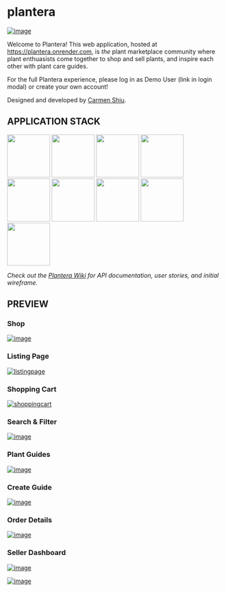 # plantera
[![image](https://github.com/craftycarmen/plantera/assets/131481577/09d40289-75e0-464c-a12a-6c568c65d06e)](https://plantera.onrender.com)

Welcome to Plantera! This web application, hosted at https://plantera.onrender.com, is _the_ plant marketplace community where plant enthuasists come together to shop and sell plants, and inspire each other with plant care guides.

For the full Plantera experience, please log in as Demo User (link in login modal) or create your own account!

Designed and developed by [Carmen Shiu](https://carmenshiu.com).



## APPLICATION STACK
<a href="https://expressjs.com/"><img src="https://github.com/craftycarmen/plantera/assets/131481577/0ac13221-ac27-4bfb-90ae-bb02e279ec38" width="100px"></a>
<a href="https://developer.mozilla.org/en-US/docs/Learn/Getting_started_with_the_web/JavaScript_basics"><img src="https://github.com/craftycarmen/plantera/assets/131481577/8181c817-608d-48c6-9117-dfc357813c3d" width="100px"></a>
<a href="https://www.postgresql.org/docs/"><img src="https://github.com/craftycarmen/plantera/assets/131481577/3dd6ef47-93dd-4e7f-b201-76fa37e395b2" width="100px"></a>
<a href="https://sequelize.org/"><img src="https://github.com/craftycarmen/plantera/assets/131481577/c026a9b0-5e54-42bf-871a-512af19d3409" width="100px"></a>
<a href="https://react.dev/"><img src="https://github.com/craftycarmen/plantera/assets/131481577/a10aa607-b55d-4a52-9bbc-705e5800109e" width="100px"></a>
<a href="https://redux.js.org/"><img src="https://github.com/craftycarmen/plantera/assets/131481577/ec0771e2-6dce-47c0-beff-104963cba36f" width="100px"></a>
<a href="https://developer.mozilla.org/en-US/docs/Web/HTML"><img src="https://github.com/craftycarmen/plantera/assets/131481577/9fd1971d-5485-4fe9-992a-81f763bd580b" width="100px"></a>
<a href="https://developer.mozilla.org/en-US/docs/Web/CSS"><img src="https://github.com/craftycarmen/plantera/assets/131481577/878d8bf4-aca9-48b2-bfa3-0021e2e1fbfb" width="100px"></a>
<a href="https://aws.amazon.com/"><img src="https://github.com/craftycarmen/plantera/assets/131481577/f3924820-96d9-40a7-9c99-f9905be3a1ee" width="100px"></a>


_Check out the [Plantera Wiki](https://github.com/craftycarmen/plantera/wiki) for API documentation, user stories, and initial wireframe._

## PREVIEW

### Shop

[![image](https://github.com/craftycarmen/plantera/assets/131481577/865859cf-af43-42ed-8504-c8516f1babcd)](https://plantera.onrender.com/listings)

### Listing Page
[![listingpage](https://github.com/craftycarmen/plantera/assets/131481577/26b9c8b2-4b4d-46d3-9d8a-4359b17f2bd7)](https://plantera.onrender.com/listings/1)



### Shopping Cart
[![shoppingcart](https://github.com/craftycarmen/plantera/assets/131481577/dacdba6b-35ca-40b8-9317-fcc1c2aa736b)](https://plantera.onrender.com/listings/48)



### Search & Filter

[![image](https://github.com/craftycarmen/plantera/assets/131481577/e946e775-e84e-41be-a67e-09291d25f4a0)](https://plantera.onrender.com/search?search=monstera)

### Plant Guides

[![image](https://github.com/craftycarmen/plantera/assets/131481577/b7f99746-dd16-407e-a9c8-0b1681402881)](https://plantera.onrender.com/guides)

### Create Guide

[![image](https://github.com/craftycarmen/plantera/assets/131481577/d81017b0-cdf0-4036-bc6c-05a82e81fd03)](https://plantera.onrender.com/guides/new)

### Order Details

[![image](https://github.com/craftycarmen/plantera/assets/131481577/6185a084-6b89-43be-add9-901ef20f8481)](https://plantera.onrender.com/orders)

### Seller Dashboard
[![image](https://github.com/craftycarmen/plantera/assets/131481577/4595b836-5fe3-4887-9fac-98a3d496afc6)](https://plantera.onrender.com/sell)

[![image](https://github.com/craftycarmen/plantera/assets/131481577/b2844c36-1f8b-4647-910a-a66ee131c11f)](https://plantera.onrender.com/sell/orders)
